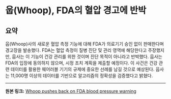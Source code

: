 # 웁(Whoop), FDA의 혈압 경고에 반박

## 요약
웁(Whoop)사의 새로운 혈압 측정 기능에 대해 FDA가 의료기기 승인 없이 판매한다며 경고장을 발송했다.  FDA는 혈압 측정이 질병 진단 및 관리 영역에 해당한다고 주장했지만, 웁사는 이 기능이 건강 관리를 위한 것이며 진단 목적이 아니라고 반박했다.  웁사는 FDA의 입장에 동의하지 않으며,  시정 조치 계획을 제출할 예정이다. 이 사건은 건강 관련 데이터를 활용한 웨어러블 기기의 규제에 중요한 선례를 남길 것으로 예상된다.  웁사는 11,000명 이상의 데이터를 기반으로 알고리즘의 정확성을 검증했다고 밝혔다.

---

**원본 링크:** [Whoop pushes back on FDA blood pressure warning](https://longevity.technology/news/whoop-pushes-back-on-fda-blood-pressure-warning/)
